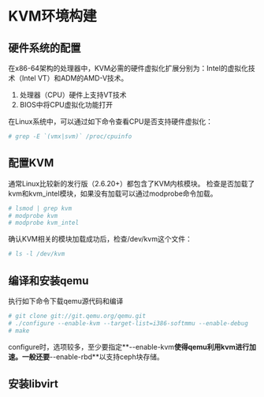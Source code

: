 # KVM环境构建
## 硬件系统的配置
在x86-64架构的处理器中，KVM必需的硬件虚拟化扩展分别为：Intel的虚拟化技术（Intel VT）和ADM的AMD-V技术。

1. 处理器（CPU）硬件上支持VT技术
2. BIOS中将CPU虚拟化功能打开

在Linux系统中，可以通过如下命令查看CPU是否支持硬件虚拟化：

``` sh 
# grep -E `(vmx|svm)` /proc/cpuinfo
```

## 配置KVM

通常Linux比较新的发行版（2.6.20+）都包含了KVM内核模块。
检查是否加载了kvm和kvm_intel模块，如果没有加载可以通过modprobe命令加载。

```sh
# lsmod | grep kvm
# modprobe kvm
# modprobe kvm_intel
```

确认KVM相关的模块加载成功后，检查/dev/kvm这个文件：

```sh 
# ls -l /dev/kvm
```

## 编译和安装qemu
执行如下命令下载qemu源代码和编译

```sh
# git clone git://git.qemu.org/qemu.git
# ./configure --enable-kvm --target-list=i386-softmmu --enable-debug
# make
```
configure时，选项较多，至少要指定**--enable-kvm**使得qemu利用kvm进行加速。一般还要**--enable-rbd**以支持ceph块存储。

## 安装libvirt

